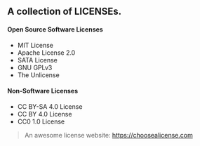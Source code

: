 ## A collection of LICENSEs.

#### Open Source Software Licenses

* MIT License
* Apache License 2.0
* SATA License
* GNU GPLv3
* The Unlicense

#### Non-Software Licenses

* CC BY-SA 4.0 License
* CC BY 4.0 License
* CC0 1.0 License

> An awesome license website: https://choosealicense.com